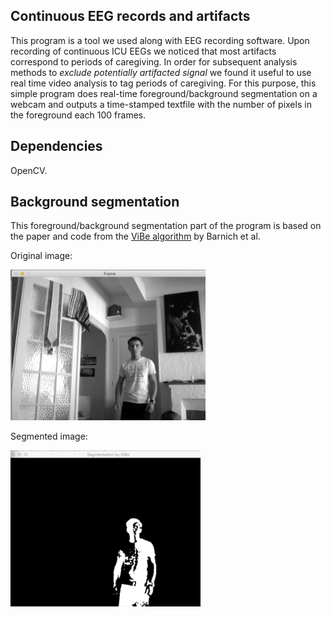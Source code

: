 ## Continuous EEG records and artifacts

This program is a tool we used along with EEG recording software. Upon recording of continuous ICU EEGs we noticed that most artifacts correspond to periods of caregiving. In order for subsequent analysis methods to _exclude potentially artifacted signal_ we found it useful to use real time video analysis to tag periods of caregiving. For this purpose, this simple program does real-time foreground/background segmentation on a webcam and outputs a time-stamped textfile with the number of pixels in the foreground each 100 frames. 

## Dependencies

OpenCV. 

## Background segmentation

This foreground/background segmentation part of the program is based on the paper and code from the [ViBe algorithm](http://www.telecom.ulg.ac.be/research/vibe/) by Barnich et al. 

Original image:

![](img/image.png)

Segmented image:

![](img/image_segmented.png)
